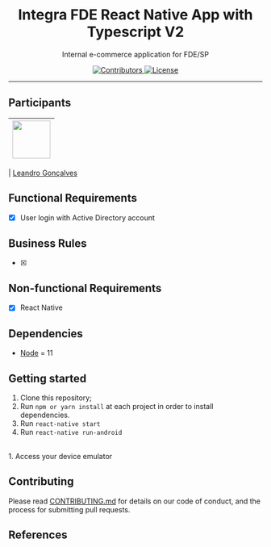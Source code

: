 <h1 align="center">
Integra FDE React Native App with Typescript V2
</h1>

<p align="center">Internal e-commerce application for FDE/SP</p>

<p align="center">
  <a href="https://github.com/leandrogoncalves/nestjs_smartranking_api/graphs/contributors">
    <img src="https://img.shields.io/github/contributors/leandrogoncalves/nestjs_smartranking_api?color=%237159c1&logoColor=%237159c1&style=flat" alt="Contributors">
  </a>
  <a href="https://opensource.org/licenses/MIT">
    <img src="https://img.shields.io/github/license/leandrogoncalves/nestjs_smartranking_api?color=%237159c1&logo=mit" alt="License">
  </a>
</p>

<hr>

## Participants

| [<img src="https://avatars3.githubusercontent.com/u/12039813?s=460&u=78af286aeb7f9d808dc21635e331d0ecdb08e8a7&v=4" width="75px;"/>](https://github.com/leandrogoncalves) |
| :----------------------------------------------------------------------------------------------------------------------------------------------------------------------: |


| [Leandro Gonçalves](https://github.com/leandrogoncalves)

## Functional Requirements

- [x] User login with Active Directory account


## Business Rules

- [x]

## Non-functional Requirements

- [x] React Native

## Dependencies

- [Node](https://nodejs.org/en/) = 11

## Getting started

1. Clone this repository;<br />
1. Run `npm or yarn install` at each project in order to install dependencies.<br />
1. Run `react-native start`
1. Run `react-native run-android`
<br />
1. Access your device emulator<br />

## Contributing

Please read [CONTRIBUTING.md](CONTRIBUTING.md) for details on our code of conduct, and the process for submitting pull requests.

## References
